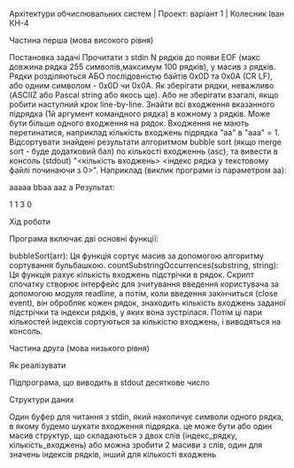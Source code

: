 Архітектури обчислювальних систем | Проект: варіант 1 | Колесник Іван КН-4


Частина перша (мова високого рівня)


Постановка задачі
Прочитати з stdin N рядків до появи EOF (макс довжина рядка 255 символів,максимум 100 рядків), у масив з рядків. Рядки розділяються АБО послідовністю байтів 0x0D та 0x0A (CR LF), або одним символом - 0x0D чи 0x0A.
Як зберігати рядки, неважливо (ASCIIZ або Pascal string або якось ще). Або не зберігати взагалі, якщо робити наступний крок line-by-line.
Знайти всі входження вказанного підрядка (1й аргумент командного рядка) в кожному з рядків. Може бути більше одного входження на рядок.
Входження не мають перетинатися, наприклад кількість входжень підрядка "aa" в "aaa" = 1.
Відсортувати знайдені результати алгоритмом bubble sort (якщо merge sort - буде додатковий бал) по кількості входженнь (asc), та вивести в консоль (stdout) 
"<кількість входжень> <індекс рядка у текстовому файлі починаючи з 0>".
Наприклад (виклик програми із параметром aa):

aaaaa bbaa
aaz a
Результат:

1 1
3 0

Хід роботи 

Програма включає дві основні функції:

bubbleSort(arr): Ця функція сортує масив за допомогою алгоритму сортування бульбашкою.
countSubstringOccurrences(substring, string): Ця функція рахує кількість входжень підстрічки в рядок.
Скрипт спочатку створює інтерфейс для зчитування введення користувача за допомогою модуля readline, а потім, коли введення закінчиться (close event), він обробляє кожен рядок, знаходить кількість входжень заданої підстрічки та індекси рядків, у яких вона зустрілася. Потім ці пари кількостей індексів сортуються за кількістю входжень, і виводяться на консоль.

Частина друга (мова низького рівня)

Як реалізувати

Підпрограма, що виводить в stdout десяткове число 

Структури даних

Один буфер для читання з stdin, який накопичує символи одного рядка, в якому будемо шукати входження підрядка. 
це може бути або один масив структур, що складаються з двох слів (індекс_рядку, кількість_входжень)
або можна зробити 2 масиви з слів, один для значень індексів рядків, інший для кількості входжень
